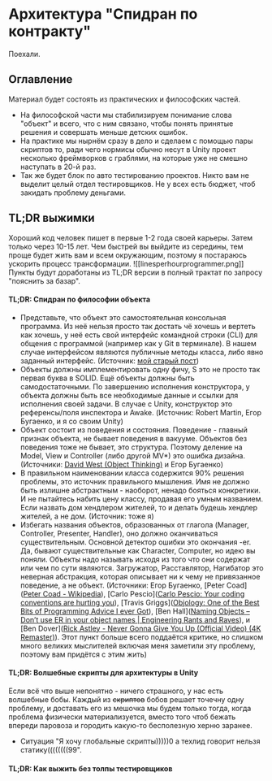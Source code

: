 # Архитектура "Спидран по контракту"
Поехали.
## Оглавление
Материал будет состоять из практических и философских частей.
- На философской части мы стабилизируем понимание слова "объект" и всего, что с ним связано, чтобы понять принятые решения и совершать меньше детских ошибок.
- На практике мы нырнём сразу в дело и сделаем с помощью пары скриптов то, ради чего нормисы обычно несут в Unity проект несколько фреймворков с граблями, на которые уже не смешно наступать в 20-й раз.
- Так же будет блок по авто тестированию проектов. Никто вам не выделит целый отдел тестировщиков. Не у всех есть бюджет, чтоб закидать проблему деньгами.
## TL;DR выжимки
Хороший код человек пишет в первые 1-2 года своей карьеры. Затем только через 10-15 лет. Чем быстрей вы выйдите из середины, тем проще будет жить вам и всем окружающим, поэтому я постараюсь ускорить процесс трансформации.
![[linesperhourprogrammer.png]]
Пункты будут доработаны из TL;DR версии в полный трактат по запросу "пояснить за базар".
#### TL;DR: Спидран по философии объекта
- Представьте, что объект это самостоятельная консольная программа. Из неё нельзя просто так достать чё хочешь и вертеть как хочешь, у неё есть свой интерфейс командной строки (CLI) для общения с программой (например как у Git в терминале). В нашем случае интерфейсом являются публичные методы класса, либо явно заданный интерфейс.
  (Источник: [мой старый пост](https://forcepusher.tumblr.com/post/646953788143484928/my-take-on-explaining-oop-to-traditional))
- Объекты должны имплементировать одну фичу, S это не просто так первая буква в SOLID. Ещё объекты должны быть самодостаточными. По завершению исполнения конструктора, у объекта должны быть все необходимые данные и ссылки для исполнения своей задачи. В случае с Unity, конструктор это референсы/поля инспектора и Awake.
  (Источник: Robert Martin, Егор Бугаенко, и я со своим Unity)
- Объект состоит из поведения и состояния. Поведение - главный признак объекта, не бывает поведения в вакууме. Объектов без поведения тоже не бывает, это структура. Поэтому деление на Model, View и Controller (либо другой MV*) это ошибка дизайна.
  (Источники: [David West (Object Thinking)](https://www.youtube.com/watch?v=s-hdZZzMCac) и Егор Бугаенко)
- В правильном наименовании класса содержится 90% решения проблемы, это источник правильного мышления. Имя не должно быть излишне абстрактным - наоборот, ненадо бояться конкретики. И не пытайтесь набить цену классу, продавая его умным названием. Если назвать дом хендлером жителей, то и делать будешь хендлер жителей, а не дом.
  (Источник: тоже я)
- Избегать названия объектов, образованных от глагола (Manager, Controller, Presenter, Handler), оно должно оканчиваться существительным. Основной детектор ошибки это окончания -er. Да, бывают существительные как Character, Computer, но идею вы поняли.
  Объекты надо называть исходя из того что они содержат или чем по сути являются. Загружатор, Расставлятор, Нагибатор это неверная абстракция, которая описывает ни к чему не привязанное поведение, а не объект.
  (Источники: Егор Бугаенко, [Peter Coad]([Peter Coad - Wikipedia](https://en.wikipedia.org/wiki/Peter_Coad)), [Carlo Pescio]([Carlo Pescio: Your coding conventions are hurting you](https://www.carlopescio.com/2011/04/your-coding-conventions-are-hurting-you.html)), [Travis Griggs]([Objology: One of the Best Bits of Programming Advice I ever Got](https://objology.blogspot.com/2011/09/one-of-best-bits-of-programming-advice.html)), [Ben Hall]([Naming Objects – Don’t use ER in your object names | Engineering Rants and Raves](https://web.archive.org/web/20130116152533/https://www.benhallbenhall.com/2013/01/naming-objects-er-object-names/)), и [Ben Dover]([Rick Astley - Never Gonna Give You Up (Official Video) (4K Remaster)](https://www.youtube.com/watch?v=dQw4w9WgXcQ)). Этот пункт больше всего поддаётся критике, но слишком много великих мыслителей включая меня заметили эту проблему, поэтому вам придётся с этим жить)
#### TL;DR: Волшебные скрипты для архитектуры в Unity
Если всё что выше непонятно - ничего страшного, у нас есть волшебные бобы.
Каждый из ~~скриптов~~ бобов решает точечну одну проблему, и доставать его из мешочка мы будем только тогда, когда проблема физически материализуется, вместо того чтоб бежать впереди паровоза и городить какую-то бесполезную херню заранее.
- Ситуация "Я хочу глобальные скрипты)))))0 а техлид говорит нельзя статику((((((((99".
#### TL;DR: Как выжить без толпы тестировщиков
